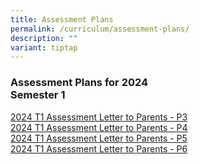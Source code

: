 ```yaml
---
title: Assessment Plans
permalink: /curriculum/assessment-plans/
description: ""
variant: tiptap
---
```

<h3>Assessment Plans for 2024<br>Semester 1</h3>
<p><a href="/files/2024_T1_Assessment_Letter_to_Parents___P3.pdf" rel="noopener noreferrer nofollow" target="_blank">2024 T1 Assessment Letter to Parents - P3</a> 
<br><a href="/files/2024_T1_Assessment_Letter_to_Parents___P4.pdf" rel="noopener noreferrer nofollow" target="_blank">2024 T1 Assessment Letter to Parents - P4</a> 
<br><a href="/files/2024_T1_Assessment_Letter_to_Parents___P5.pdf" rel="noopener noreferrer nofollow" target="_blank">2024 T1 Assessment Letter to Parents - P5</a> 
<br><a href="/files/2024_T1_Assessment_Letter_to_Parents___P6.pdf" rel="noopener noreferrer nofollow" target="_blank">2024 T1 Assessment Letter to Parents - P6</a>
</p>
<p></p>
<p></p>
